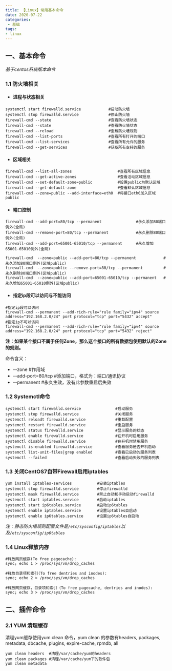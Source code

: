 ```yaml
---
title: 【Linux】常用基本命令
date: 2020-07-22
categories:
 - 基础
tags:
- linux
---
```

## 一、基本命令
*基于centos系统版本命令*
### 1.1 防火墙相关
- #### 进程与状态相关
```
systemctl start firewalld.service            #启动防火墙  
systemctl stop firewalld.service             #停止防火墙  
firewall-cmd --state                         #查看防火墙状态  
firewall-cmd --state                         #查看防火墙状态  
firewall-cmd --reload                        #重载防火墙规则  
firewall-cmd --list-ports                    #查看所有打开的端口  
firewall-cmd --list-services                 #查看所有允许的服务  
firewall-cmd --get-services                  #获取所有支持的服务 
```
- #### 区域相关
```
firewall-cmd --list-all-zones                    #查看所有区域信息  
firewall-cmd --get-active-zones                  #查看活动区域信息  
firewall-cmd --set-default-zone=public           #设置public为默认区域  
firewall-cmd --get-default-zone                  #查看默认区域信息  
firewall-cmd --zone=public --add-interface=eth0  #将接口eth0加入区域public
```
- #### 端口控制

```
firewall-cmd --add-port=80/tcp --permanent               #永久添加80端口例外(全局)
firewall-cmd --remove-port=80/tcp --permanent            #永久删除80端口例外(全局)
firewall-cmd --add-port=65001-65010/tcp --permanent      #永久增加65001-65010例外(全局)  

firewall-cmd  --zone=public --add-port=80/tcp --permanent            #永久添加80端口例外(区域public)
firewall-cmd  --zone=public --remove-port=80/tcp --permanent         #永久删除80端口例外(区域public)
firewall-cmd  --zone=public --add-port=65001-65010/tcp --permanent   #永久增加65001-65010例外(区域public) 
```
- #### 指定ip段可以访问与不能访问
```
#指定ip段可以访问
firewall-cmd --permanent --add-rich-rule="rule family="ipv4" source address="192.168.2.0/24" port protocol="tcp" port="5432" accept"
#指定ip不可以访问
firewall-cmd --permanent --add-rich-rule="rule family="ipv4" source address="192.168.2.0/24" port protocol="tcp" port="5432" reject"
```

**注：如果某个接口不属于任何Zone，那么这个接口的所有数据包使用默认的Zone的规则。**

命令含义：
  - --zone #作用域
  - --add-port=80/tcp #添加端口，格式为：端口/通讯协议
  - --permanent #永久生效，没有此参数重启后失效

### 1.2 Systemctl命令
```
systemctl start firewalld.service               #启动服务
systemctl stop firewalld.service                #关闭服务
systemctl reloadt firewalld.service             #重载配置
systemctl restart firewalld.service             #重启服务
systemctl status firewalld.service              #显示服务的状态
systemctl enable firewalld.service              #在开机时启用服务
systemctl disable firewalld.service             #在开机时禁用服务
systemctl is-enabled firewalld.service          #查看服务是否开机启动
systemctl list-unit-files|grep enabled          #查看已启动的服务列表
systemctl --failed                              #查看启动失败的服务列表

```
### 1.3 关闭CentOS7自带Firewall启用iptables
```
yum install iptables-services           #安装iptables  
systemctl stop firewalld.service        #停止firewalld  
systemctl mask firewalld.service        #禁止自动和手动启动firewalld  
systemctl start iptables.service        #启动iptables
systemctl start ip6tables.service       #启动ip6tables  
systemctl enable iptables.service       #设置iptables自启动  
systemctl enable ip6tables.service      #设置ip6tables自启动  
```
*注：静态防火墙规则配置文件是`/etc/sysconfig/iptables`以及`/etc/sysconfig/ip6tables`*

### 1.4 Linux释放内存

```
#释放网页缓存(To free pagecache):
sync; echo 1 > /proc/sys/vm/drop_caches

#释放目录项和索引(To free dentries and inodes):
sync; echo 2 > /proc/sys/vm/drop_caches

#释放网页缓存，目录项和索引（To free pagecache, dentries and inodes):
sync; echo 3 > /proc/sys/vm/drop_caches
```

## 二、插件命令
### 2.1 YUM 清理缓存
清理yum缓存使用yum clean 命令，yum clean 的参数有headers, packages, metadata, dbcache, plugins, expire-cache, rpmdb, all

```
yum clean headers  #清理/var/cache/yum的headers
yum clean packages #清理/var/cache/yum下的软件包
yum clean metadata
```